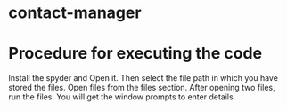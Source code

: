 # contact-manager
# Procedure for executing the code
Install the spyder and Open it.
Then select the file path in which you have stored the files.
Open files from the files section.
After opening two files, run the files. You will get the window prompts to enter details.
